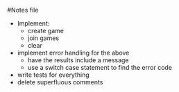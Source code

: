 #Notes file
- Implement:
  - create game
  - join games
  - clear
- implement error handling for the above
  - have the results include a message
  - use a switch case statement to find the error code
- write tests for everything
- delete superfluous comments